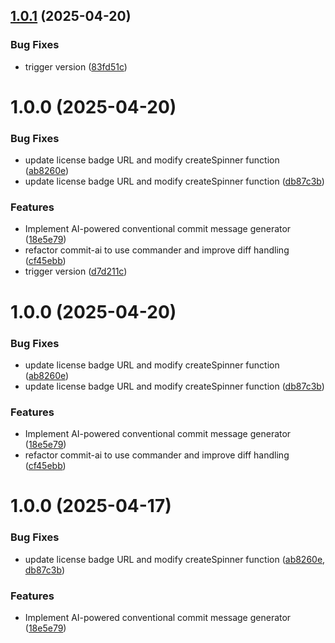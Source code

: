 ## [1.0.1](https://github.com/thomassloboda/commit-ai/compare/v1.0.0...v1.0.1) (2025-04-20)


### Bug Fixes

* trigger version ([83fd51c](https://github.com/thomassloboda/commit-ai/commit/83fd51c05e40c826f5ace4eb11144e982f01201e))

# 1.0.0 (2025-04-20)


### Bug Fixes

* update license badge URL and modify createSpinner function ([ab8260e](https://github.com/thomassloboda/commit-ai/commit/ab8260e61a35e136c0232e2d19bd8b64f0f05b07))
* update license badge URL and modify createSpinner function ([db87c3b](https://github.com/thomassloboda/commit-ai/commit/db87c3b9adc5333fca983a77211d1b9f365450ef))


### Features

* Implement AI-powered conventional commit message generator ([18e5e79](https://github.com/thomassloboda/commit-ai/commit/18e5e7909028a85de929a108c03418f3647e57ad))
* refactor commit-ai to use commander and improve diff handling ([cf45ebb](https://github.com/thomassloboda/commit-ai/commit/cf45ebbab8aeb12b1378a41505f00262fb6493b5))
* trigger version ([d7d211c](https://github.com/thomassloboda/commit-ai/commit/d7d211c0108f39ac542e1a2ba57ff023638fb298))

# 1.0.0 (2025-04-20)


### Bug Fixes

* update license badge URL and modify createSpinner function ([ab8260e](https://github.com/thomassloboda/commit-ai/commit/ab8260e61a35e136c0232e2d19bd8b64f0f05b07))
* update license badge URL and modify createSpinner function ([db87c3b](https://github.com/thomassloboda/commit-ai/commit/db87c3b9adc5333fca983a77211d1b9f365450ef))


### Features

* Implement AI-powered conventional commit message generator ([18e5e79](https://github.com/thomassloboda/commit-ai/commit/18e5e7909028a85de929a108c03418f3647e57ad))
* refactor commit-ai to use commander and improve diff handling ([cf45ebb](https://github.com/thomassloboda/commit-ai/commit/cf45ebbab8aeb12b1378a41505f00262fb6493b5))

# 1.0.0 (2025-04-17)


### Bug Fixes

* update license badge URL and modify createSpinner function ([ab8260e](https://github.com/thomassloboda/commit-ai/commit/ab8260e61a35e136c0232e2d19bd8b64f0f05b07), [db87c3b](https://github.com/thomassloboda/commit-ai/commit/db87c3b9adc5333fca983a77211d1b9f365450ef))


### Features

* Implement AI-powered conventional commit message generator ([18e5e79](https://github.com/thomassloboda/commit-ai/commit/18e5e7909028a85de929a108c03418f3647e57ad))
